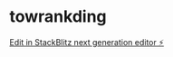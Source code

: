 # towrankding

[Edit in StackBlitz next generation editor ⚡️](https://stackblitz.com/~/github.com/Reben80/towrankding)
